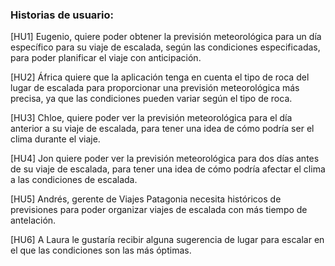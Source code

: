 ### Historias de usuario:

[HU1] Eugenio, quiere poder obtener la previsión meteorológica para un día específico para su viaje de escalada,
según las condiciones especificadas, para poder planificar el viaje con anticipación.

[HU2] África quiere que la aplicación tenga en cuenta el tipo de roca del lugar de escalada para proporcionar una
previsión meteorológica más precisa, ya que las condiciones pueden variar según el tipo de roca.

[HU3] Chloe, quiere poder ver la previsión meteorológica para el día anterior a su viaje de escalada, para tener una
idea de cómo podría ser el clima durante el viaje.

[HU4] Jon quiere poder ver la previsión meteorológica para dos días antes de su viaje de escalada, para tener una
idea de cómo podría afectar el clima a las condiciones de escalada.

[HU5] Andrés, gerente de Viajes Patagonia necesita históricos de previsiones para poder organizar viajes de escalada con
más
tiempo de
antelación.

[HU6] A Laura le gustaría recibir alguna sugerencia de lugar para escalar en el que las condiciones son las más
óptimas.
